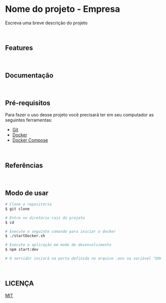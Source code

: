 # Nome do projeto - Empresa

Escreva uma breve descrição do projeto

<br>

## Features

<br>

## Documentação

<br>

## Pré-requisitos

Para fazer o uso desse projeto você precisará ter em seu computador as seguintes ferramentas:

- [Git](https://git-scm.com/)
- [Docker](https://www.docker.com/)
- [Docker Compose](https://docs.docker.com/compose/)

<br>

## Referências

<br>

## Modo de usar

``` bash
# Clone o repositório
$ git clone 

# Entre no diretório raiz do projeto
$ cd 

# Execute o seguinte comando para iniciar o docker
$ ./startDocker.sh

# Execute a aplicação em modo de desenvolvimento
$ npm start:dev

# O servidor inciará na porta definida no arquivo .env na variável "DOCKER_APP_PORT" por padrão está definido como 80 - acesse <http://localhost:80>
```

<br>

## LICENÇA

[MIT](./LICENSE)
